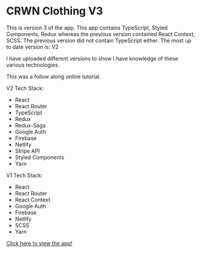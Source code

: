 # CRWN Clothing V3

<p>This is version 3 of the app. This app contains TypeScript, Styled Components, Redux whereas the previous version contained React Context, SCSS. The previous version did not contain TypeScript either. The most up to date version is: V2 </p>

<p>I have uploaded different versions to show I have knowledge of these various technologies.</p>

<p>This was a follow along online tutorial.</p>

V2 Tech Stack: 

- React
- React Router
- TypeScript
- Redux
- Redux-Saga
- Google Auth
- Firebase
- Netlify
- Stripe API
- Styled Components
- Yarn


V1 Tech Stack: 

- React
- React Router
- React Context
- Google Auth
- Firebase
- Netlify
- SCSS
- Yarn

[Click here to view the app!](https://crwn-clothing-fullstackryan.netlify.app/)